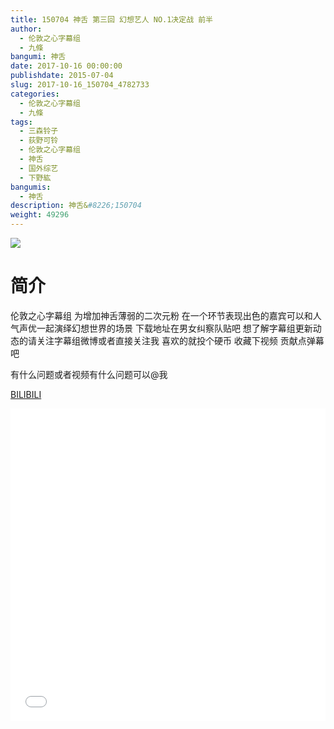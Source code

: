```yaml
---
title: 150704 神舌 第三回 幻想艺人 NO.1决定战 前半
author: 
  - 伦敦之心字幕组
  - 九條
bangumi: 神舌
date: 2017-10-16 00:00:00
publishdate: 2015-07-04
slug: 2017-10-16_150704_4782733
categories: 
  - 伦敦之心字幕组
  - 九條
tags: 
  - 三森铃子
  - 荻野可铃
  - 伦敦之心字幕组
  - 神舌
  - 国外综艺
  - 下野紘
bangumis: 
  - 神舌
description: 神舌&#8226;150704
weight: 49296
---
```


![](https://i.imgur.com/fe8CcNH.jpg)

# 简介  
伦敦之心字幕组 为增加神舌薄弱的二次元粉 在一个环节表现出色的嘉宾可以和人气声优一起演绎幻想世界的场景 下载地址在男女纠察队贴吧 想了解字幕组更新动态的请关注字幕组微博或者直接关注我 喜欢的就投个硬币 收藏下视频 贡献点弹幕吧
有什么问题或者视频有什么问题可以@我

  [BILIBILI](https://www.bilibili.com/video/av4782733/)


  <iframe src="//www.bilibili.com/html/html5player.html?cid=7761316&aid=4782733" width="100%" height="500" frameborder="0" allowfullscreen="allowfullscreen"></iframe>
